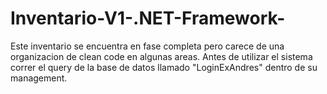 # Inventario-V1-.NET-Framework-
Este inventario se encuentra en fase completa pero carece de una organizacion de clean code en algunas areas. 
Antes de utilizar el sistema correr el query de la base de datos llamado "LoginExAndres" dentro de su management.
